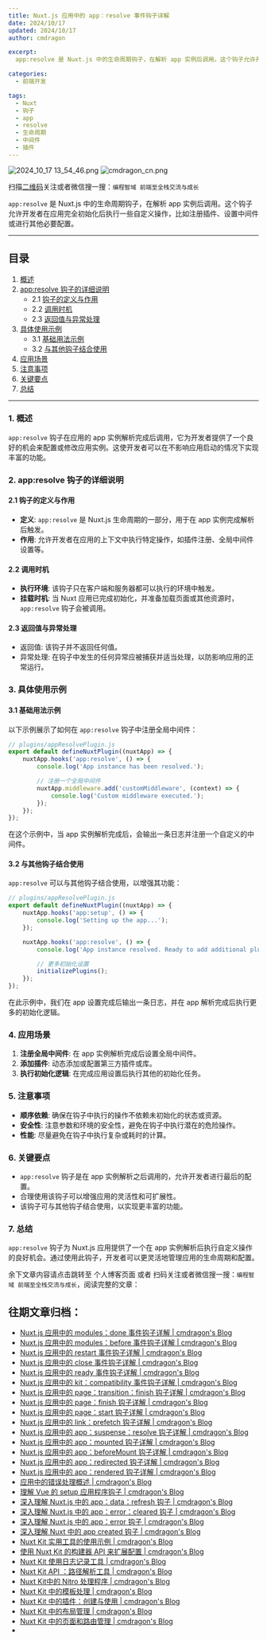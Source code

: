 ```yaml
---
title: Nuxt.js 应用中的 app：resolve 事件钩子详解
date: 2024/10/17
updated: 2024/10/17
author: cmdragon

excerpt:
  app:resolve 是 Nuxt.js 中的生命周期钩子，在解析 app 实例后调用。这个钩子允许开发者在应用完全初始化后执行一些自定义操作，比如注册插件、设置中间件或进行其他必要配置。

categories:
  - 前端开发

tags:
  - Nuxt
  - 钩子
  - app
  - resolve
  - 生命周期
  - 中间件
  - 插件
---
```


<img src="https://static.amd794.com/blog/images/2024_10_17 13_54_46.png@blog" title="2024_10_17 13_54_46.png" alt="2024_10_17 13_54_46.png"/>


<img src="https://api2.cmdragon.cn/upload/cmder/20250304_012821924.jpg" title="cmdragon_cn.png" alt="cmdragon_cn.png"/>


扫描[二维码](https://api2.cmdragon.cn/upload/cmder/20250304_012821924.jpg)关注或者微信搜一搜：`编程智域 前端至全栈交流与成长`

`app:resolve` 是 Nuxt.js 中的生命周期钩子，在解析 app 实例后调用。这个钩子允许开发者在应用完全初始化后执行一些自定义操作，比如注册插件、设置中间件或进行其他必要配置。

---

## 目录

1. [概述](#1-概述)
2. [app:resolve 钩子的详细说明](#2-appresolve-钩子的详细说明)
    - 2.1 [钩子的定义与作用](#21-钩子的定义与作用)
    - 2.2 [调用时机](#22-调用时机)
    - 2.3 [返回值与异常处理](#23-返回值与异常处理)
3. [具体使用示例](#3-具体使用示例)
    - 3.1 [基础用法示例](#31-基础用法示例)
    - 3.2 [与其他钩子结合使用](#32-与其他钩子结合使用)
4. [应用场景](#4-应用场景)
5. [注意事项](#5-注意事项)
6. [关键要点](#6-关键要点)
7. [总结](#7-总结)

---

### 1. 概述

`app:resolve` 钩子在应用的 app 实例解析完成后调用，它为开发者提供了一个良好的机会来配置或修改应用实例。这使开发者可以在不影响应用启动的情况下实现丰富的功能。

### 2. app:resolve 钩子的详细说明

#### 2.1 钩子的定义与作用

- **定义**: `app:resolve` 是 Nuxt.js 生命周期的一部分，用于在 app 实例完成解析后触发。
- **作用**: 允许开发者在应用的上下文中执行特定操作，如插件注册、全局中间件设置等。

#### 2.2 调用时机

- **执行环境**: 该钩子只在客户端和服务器都可以执行的环境中触发。
- **挂载时机**: 当 Nuxt 应用已完成初始化，并准备加载页面或其他资源时，`app:resolve` 钩子会被调用。

#### 2.3 返回值与异常处理

- 返回值: 该钩子并不返回任何值。
- 异常处理: 在钩子中发生的任何异常应被捕获并适当处理，以防影响应用的正常运行。

### 3. 具体使用示例

#### 3.1 基础用法示例

以下示例展示了如何在 `app:resolve` 钩子中注册全局中间件：

```javascript
// plugins/appResolvePlugin.js
export default defineNuxtPlugin((nuxtApp) => {
    nuxtApp.hooks('app:resolve', () => {
        console.log('App instance has been resolved.');

        // 注册一个全局中间件
        nuxtApp.middleware.add('customMiddleware', (context) => {
            console.log('Custom middleware executed.');
        });
    });
});
```

在这个示例中，当 app 实例解析完成后，会输出一条日志并注册一个自定义的中间件。

#### 3.2 与其他钩子结合使用

`app:resolve` 可以与其他钩子结合使用，以增强其功能：

```javascript
// plugins/appResolvePlugin.js
export default defineNuxtPlugin((nuxtApp) => {
    nuxtApp.hooks('app:setup', () => {
        console.log('Setting up the app...');
    });

    nuxtApp.hooks('app:resolve', () => {
        console.log('App instance resolved. Ready to add additional plugins or settings.');

        // 更多初始化设置
        initializePlugins();
    });
});
```

在此示例中，我们在 app 设置完成后输出一条日志，并在 app 解析完成后执行更多的初始化逻辑。

### 4. 应用场景

1. **注册全局中间件**: 在 app 实例解析完成后设置全局中间件。
2. **添加插件**: 动态添加或配置第三方插件或库。
3. **执行初始化逻辑**: 在完成应用设置后执行其他的初始化任务。

### 5. 注意事项

- **顺序依赖**: 确保在钩子中执行的操作不依赖未初始化的状态或资源。
- **安全性**: 注意参数和环境的安全性，避免在钩子中执行潜在的危险操作。
- **性能**: 尽量避免在钩子中执行复杂或耗时的计算。

### 6. 关键要点

- `app:resolve` 钩子是在 app 实例解析之后调用的，允许开发者进行最后的配置。
- 合理使用该钩子可以增强应用的灵活性和可扩展性。
- 该钩子可与其他钩子结合使用，以实现更丰富的功能。

### 7. 总结

`app:resolve` 钩子为 Nuxt.js 应用提供了一个在 app 实例解析后执行自定义操作的良好机会。通过使用此钩子，开发者可以更灵活地管理应用的生命周期和配置。

余下文章内容请点击跳转至 个人博客页面 或者 扫码关注或者微信搜一搜：`编程智域 前端至全栈交流与成长`，阅读完整的文章：

## 往期文章归档：

- [Nuxt.js 应用中的 modules：done 事件钩子详解 | cmdragon's Blog](https://blog.cmdragon.cn/posts/397fbad66fab/)
- [Nuxt.js 应用中的 modules：before 事件钩子详解 | cmdragon's Blog](https://blog.cmdragon.cn/posts/5b5669bca701/)
- [Nuxt.js 应用中的 restart 事件钩子详解 | cmdragon's Blog](https://blog.cmdragon.cn/posts/25888bf37a0f/)
- [Nuxt.js 应用中的 close 事件钩子详解 | cmdragon's Blog](https://blog.cmdragon.cn/posts/ec1665a791a5/)
- [Nuxt.js 应用中的 ready 事件钩子详解 | cmdragon's Blog](https://blog.cmdragon.cn/posts/37d771762c8f/)
- [Nuxt.js 应用中的 kit：compatibility 事件钩子详解 | cmdragon's Blog](https://blog.cmdragon.cn/posts/52224e8e71ec/)
- [Nuxt.js 应用中的 page：transition：finish 钩子详解 | cmdragon's Blog](https://blog.cmdragon.cn/posts/80acaed2b809/)
- [Nuxt.js 应用中的 page：finish 钩子详解 | cmdragon's Blog](https://blog.cmdragon.cn/posts/2e422732f13a/)
- [Nuxt.js 应用中的 page：start 钩子详解 | cmdragon's Blog](https://blog.cmdragon.cn/posts/9876204f1a7b/)
- [Nuxt.js 应用中的 link：prefetch 钩子详解 | cmdragon's Blog](https://blog.cmdragon.cn/posts/3821d8f8b93e/)
- [Nuxt.js 应用中的 app：suspense：resolve 钩子详解 | cmdragon's Blog](https://blog.cmdragon.cn/posts/aca9f9d7692b/)
- [Nuxt.js 应用中的 app：mounted 钩子详解 | cmdragon's Blog](https://blog.cmdragon.cn/posts/a07f12bddf8c/)
- [Nuxt.js 应用中的 app：beforeMount 钩子详解 | cmdragon's Blog](https://blog.cmdragon.cn/posts/bbdca1e3d9a5/)
- [Nuxt.js 应用中的 app：redirected 钩子详解 | cmdragon's Blog](https://blog.cmdragon.cn/posts/c83b294c7a07/)
- [Nuxt.js 应用中的 app：rendered 钩子详解 | cmdragon's Blog](https://blog.cmdragon.cn/posts/26479872ffdc/)
- [应用中的错误处理概述 | cmdragon's Blog](https://blog.cmdragon.cn/posts/5c9b317a962a/)
- [理解 Vue 的 setup 应用程序钩子 | cmdragon's Blog](https://blog.cmdragon.cn/posts/405db1302a23/)
- [深入理解 Nuxt.js 中的 app：data：refresh 钩子 | cmdragon's Blog](https://blog.cmdragon.cn/posts/6f0c4f34bc45/)
- [深入理解 Nuxt.js 中的 app：error：cleared 钩子 | cmdragon's Blog](https://blog.cmdragon.cn/posts/732d62232fb8/)
- [深入理解 Nuxt.js 中的 app：error 钩子 | cmdragon's Blog](https://blog.cmdragon.cn/posts/cb83a085e7a4/)
- [深入理解 Nuxt 中的 app created 钩子 | cmdragon's Blog](https://blog.cmdragon.cn/posts/188ad06ef45a/)
- [Nuxt Kit 实用工具的使用示例 | cmdragon's Blog](https://blog.cmdragon.cn/posts/a66da411afd2/)
- [使用 Nuxt Kit 的构建器 API 来扩展配置 | cmdragon's Blog](https://blog.cmdragon.cn/posts/f6e87c3cf111/)
- [Nuxt Kit 使用日志记录工具 | cmdragon's Blog](https://blog.cmdragon.cn/posts/37ad5a680e7d/)
- [Nuxt Kit API ：路径解析工具 | cmdragon's Blog](https://blog.cmdragon.cn/posts/441492dbf6ae/)
- [Nuxt Kit中的 Nitro 处理程序 | cmdragon's Blog](https://blog.cmdragon.cn/posts/2bd1fe409aca/)
- [Nuxt Kit 中的模板处理 | cmdragon's Blog](https://blog.cmdragon.cn/posts/4cf144d7b562/)
- [Nuxt Kit 中的插件：创建与使用 | cmdragon's Blog](https://blog.cmdragon.cn/posts/080baafc9cf0/)
- [Nuxt Kit 中的布局管理 | cmdragon's Blog](https://blog.cmdragon.cn/posts/1c99e3fc4fb0/)
- [Nuxt Kit 中的页面和路由管理 | cmdragon's Blog](https://blog.cmdragon.cn/posts/85c68e006ffc/)
-


